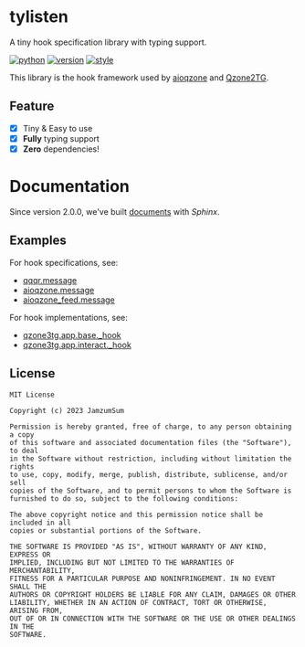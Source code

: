 # tylisten

A tiny hook specification library with typing support.

[![python](https://img.shields.io/pypi/pyversions/tylisten?logo=python&logoColor=white)][home]
[![version](https://img.shields.io/pypi/v/tylisten?logo=python)][pypi]
[![style](https://img.shields.io/badge/code%20style-black-000000.svg)](https://github.com/psf/black)

This library is the hook framework used by [aioqzone][aioqzone] and [Qzone2TG][Qzone2TG].

## Feature

- [x] Tiny & Easy to use
- [x] **Fully** typing support
- [x] **Zero** dependencies!

# Documentation

Since version 2.0.0, we've built [documents][doc] with _Sphinx_.

## Examples

For hook specifications, see:

- [qqqr.message](https://github.com/aioqzone/aioqzone/blob/beta/src/qqqr/message.py)
- [aioqzone.message](https://github.com/aioqzone/aioqzone/blob/beta/src/aioqzone/message.py)
- [aioqzone_feed.message](https://github.com/aioqzone/aioqzone-feed/blob/beta/src/aioqzone_feed/message)

For hook implementations, see:

- [qzone3tg.app.base._hook](https://github.com/aioqzone/Qzone2TG/blob/beta/src/qzone3tg/app/base/_hook.py)
- [qzone3tg.app.interact._hook](https://github.com/aioqzone/Qzone2TG/blob/beta/src/qzone3tg/app/interact/_hook.py)

## License

```
MIT License

Copyright (c) 2023 JamzumSum

Permission is hereby granted, free of charge, to any person obtaining a copy
of this software and associated documentation files (the "Software"), to deal
in the Software without restriction, including without limitation the rights
to use, copy, modify, merge, publish, distribute, sublicense, and/or sell
copies of the Software, and to permit persons to whom the Software is
furnished to do so, subject to the following conditions:

The above copyright notice and this permission notice shall be included in all
copies or substantial portions of the Software.

THE SOFTWARE IS PROVIDED "AS IS", WITHOUT WARRANTY OF ANY KIND, EXPRESS OR
IMPLIED, INCLUDING BUT NOT LIMITED TO THE WARRANTIES OF MERCHANTABILITY,
FITNESS FOR A PARTICULAR PURPOSE AND NONINFRINGEMENT. IN NO EVENT SHALL THE
AUTHORS OR COPYRIGHT HOLDERS BE LIABLE FOR ANY CLAIM, DAMAGES OR OTHER
LIABILITY, WHETHER IN AN ACTION OF CONTRACT, TORT OR OTHERWISE, ARISING FROM,
OUT OF OR IN CONNECTION WITH THE SOFTWARE OR THE USE OR OTHER DEALINGS IN THE
SOFTWARE.
```


[home]: https://github.com/JamzumSum/tylisten "A tiny hook specification library with typing support."
[pypi]: https://pypi.org/project/tylisten "A tiny hook specification library with typing support."
[aioqzone]: https://github.com/aioqzone/aioqzone "A python wrapper for Qzone web login and Qzone http api."
[Qzone2TG]: https://github.com/aioqzone/Qzone2TG "Forward Qzone Feeds to Telegram."
[doc]: https://jamzumsum.github.io/tylisten "tylisten documentation"
